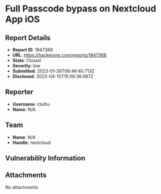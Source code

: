 # Full Passcode bypass on Nextcloud App iOS

## Report Details
- **Report ID**: 1847368
- **URL**: https://hackerone.com/reports/1847368
- **State**: Closed
- **Severity**: low
- **Submitted**: 2023-01-26T06:46:40.713Z
- **Disclosed**: 2023-04-10T15:58:36.887Z

## Reporter
- **Username**: ctulhu
- **Name**: N/A

## Team
- **Name**: N/A
- **Handle**: nextcloud

## Vulnerability Information


## Attachments
No attachments
